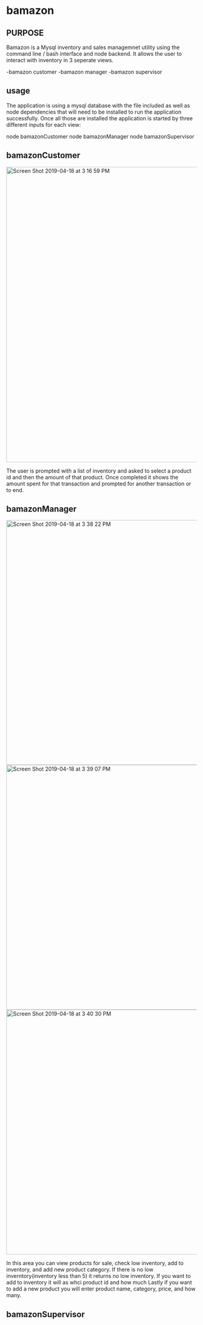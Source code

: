 # bamazon

## PURPOSE 
Bamazon is a Mysql inventory and sales managemnet utility using the command line / bash interface and node backend. It allows the user to interact with inventory in 3 seperate views. 

-bamazon customer
-bamazon manager
-bamazon supervisor

## usage 
The application is using a mysql database with the file included as well as node dependencies that will need to be installed to run the application successfully. Once all those are installed the application is started by three different inputs for each view:

node bamazonCustomer
node bamazonManager
node bamazonSupervisor

## bamazonCustomer

<img width="782" alt="Screen Shot 2019-04-18 at 3 16 59 PM" src="https://user-images.githubusercontent.com/31428973/56385450-248eea00-61ed-11e9-851f-a8da104701f5.png">
 
 The user is prompted with a list of inventory and asked to select a product id and then the amount of that product. Once completed it shows the amount spent for that transaction and prompted for another transaction or to end.

 ## bamazonManager
 
 <img width="648" alt="Screen Shot 2019-04-18 at 3 38 22 PM" src="https://user-images.githubusercontent.com/31428973/56386763-adf3eb80-61f0-11e9-88ac-4039e666ce27.png">
 
<img width="648" alt="Screen Shot 2019-04-18 at 3 39 07 PM" src="https://user-images.githubusercontent.com/31428973/56386775-b3513600-61f0-11e9-90ed-0ff4cd6da761.png">

<img width="648" alt="Screen Shot 2019-04-18 at 3 40 30 PM" src="https://user-images.githubusercontent.com/31428973/56386784-b64c2680-61f0-11e9-8841-e57357aee7b4.png">

In this area you can view products for sale, check low inventory, add to inventory, and add new product category.
If there is no low inverntory(inventory less than 5) it returns no low inventory. 
If you want to add to inventory it will as whci product id and how much 
Lastly if you want to add a new product you will enter product name, category, price, and how many.


## bamazonSupervisor



 

